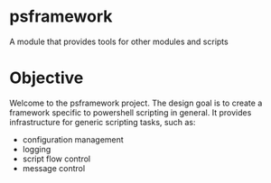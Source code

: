 # psframework
A module that provides tools for other modules and scripts

# Objective
Welcome to the psframework project.
The design goal is to create a framework specific to powershell scripting in general. It provides infrastructure for generic scripting tasks, such as:
 - configuration management
 - logging
 - script flow control
 - message control
 